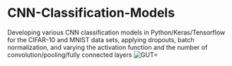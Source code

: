 # CNN-Classification-Models
Developing various CNN classification models in Python/Keras/Tensorflow for the CIFAR-10 and MNIST data sets, applying dropouts, batch normalization, and varying the activation function and the number of convolution/pooling/fully connected layers
![GUT=](https://user-images.githubusercontent.com/47435671/92406905-d4286d00-f0fe-11ea-82fd-68060bb3b95e.png)
